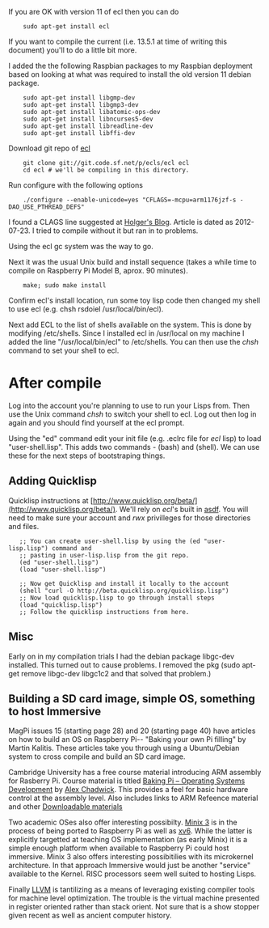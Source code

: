 If you are OK with version 11 of ecl then you can do

```shell
    sudo apt-get install ecl
```

If you want to compile the current (i.e. 13.5.1 at time of writing this document) you'll
to do a little bit more.

I added the the following Raspbian packages to my Raspbian deployment based on looking at what
was required to install the old version 11 debian package.

```shell
    sudo apt-get install libgmp-dev
    sudo apt-get install libgmp3-dev
    sudo apt-get install libatomic-ops-dev
    sudo apt-get install libncurses5-dev
    sudo apt-get install libreadline-dev
    sudo apt-get install libffi-dev
```


Download git repo of [ecl](http://ecls.sourceforge.net/download.html)

```shell
    git clone git://git.code.sf.net/p/ecls/ecl ecl
    cd ecl # we'll be compiling in this directory.
```


Run configure with the following options

```shell
    ./configure --enable-unicode=yes "CFLAGS=-mcpu=arm1176jzf-s -DAO_USE_PTHREAD_DEFS"
```

I found a CLAGS line suggested at [Holger's Blog](http://blog.hdurer.net/posts/2012/07/23_building-my-own-ecl-for-and-on-the-raspberry-pi.html). Article is dated as 2012-07-23. I tried to compile without it but ran in to problems.


Using the ecl gc system was the way to go.

Next it was the usual Unix build and install sequence (takes a while time to compile on Raspberry Pi Model B,
aprox. 90 minutes).


```shell
    make; sudo make install
```

Confirm ecl's install location, run some toy lisp code then changed my shell to use ecl (e.g. 
chsh rsdoiel /usr/local/bin/ecl).

Next add ECL to the list of shells available on the system. This is done by modifying
/etc/shells. Since I installed ecl in /usr/local on my machine I added the line "/usr/local/bin/ecl" to
/etc/shells. You can then use the _chsh_ command to set your shell to ecl.
 

# After compile

Log into the account you're planning to use to run your Lisps from.  Then use the Unix command _chsh_
to switch your shell to ecl. Log out then log in again and you should find yourself at the ecl prompt.

Using the "ed" command edit your init file (e.g. .eclrc file for _ecl_ lisp) to load "user-shell.lisp".
This adds two commands - (bash) and (shell).  We can use these for the next steps of bootstraping things.

## Adding Quicklisp

Quicklisp instructions at [http://www.quicklisp.org/beta/](http://www.quicklisp.org/beta/).
We'll rely on _ecl_'s built in [asdf](http://common-lisp.net/project/asdf/#downloads). You will
need to make sure your account and _rwx_ privilleges for those directories and files.

```shell
   ;; You can create user-shell.lisp by using the (ed "user-lisp.lisp") command and
   ;; pasting in user-lisp.lisp from the git repo.
   (ed "user-shell.lisp")
   (load "user-shell.lisp")
   
   ;; Now get Quicklisp and install it locally to the account
   (shell "curl -O http://beta.quicklisp.org/quicklisp.lisp")
   ;; Now load quicklisp.lisp to go through install steps
   (load "quicklisp.lisp")
   ;; Follow the quicklisp instructions from here.
```



## Misc 

Early on in my compilation trials I had the debian package libgc-dev installed. This turned out to cause problems.
I removed the pkg (sudo apt-get remove libgc-dev libgc1c2 and that solved that problem.)


## Building a SD card image, simple OS, something to host Immersive

MagPi issues 15 (starting page 28) and 20 (starting page 40) have articles on how to build an OS on Raspberry Pi-- "Baking your own Pi filling" by Martin Kalitis.  These articles take you through using a Ubuntu/Debian system to cross compile and build an SD card image.

Cambridge University has a free course material introducing ARM assembly for Rasberry Pi.  Course material is titled [Baking Pi – Operating Systems Development](https://www.cl.cam.ac.uk/projects/raspberrypi/tutorials/os/) by [Alex Chadwick](mailto:awc32@cam.ac.uk).  This provides a feel for basic hardware control at the assembly level. Also
includes links to ARM Refeence material and other [Downloadable materials](http://www.cl.cam.ac.uk/projects/raspberrypi/tutorials/os/downloads.html)


Two academic OSes also offer interesting possibilty. [Minix 3](http://minix3.org) is in the process of being ported to Raspberry Pi as well as [xv6](http://pdos.csail.mit.edu/6.828/2012/xv6.html). While the latter is explicitly
targetted at teaching OS implementation (as early Minix) it is a simple enough platform when available to 
Raspberry Pi could host immersive.  Minix 3 also offers interesting possibitilies with its microkernel architecture. In that approach Immersive would just be another "service" available to the Kernel. RISC processors seem well suited
to hosting Lisps.

Finally [LLVM](http://llvm.org) is tantilizing as a means of leveraging existing compiler tools for machine level optimization. The trouble is the virtual machine presented in register oriented rather than stack orient. Not sure that is a show
stopper given recent as well as ancient computer history.










